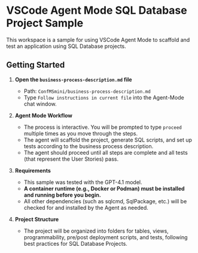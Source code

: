 
# VSCode Agent Mode SQL Database Project Sample

This workspace is a sample for using VSCode Agent Mode to scaffold and test an application using SQL Database projects.

## Getting Started

1. **Open the `business-process-description.md` file**
   - Path: `ConfMSmini/business-process-description.md`
   - Type `Follow instructions in current file` into the Agent-Mode chat window.

2. **Agent Mode Workflow**
   - The process is interactive. You will be prompted to type `proceed` multiple times as you move through the steps.
   - The agent will scaffold the project, generate SQL scripts, and set up tests according to the business process description.
   - The agent should proceed until all steps are complete and all tests (that represent the User Stories) pass.

3. **Requirements**
   - This sample was tested with the GPT-4.1 model.
   - **A container runtime (e.g., Docker or Podman) must be installed and running before you begin.**
   - All other dependencies (such as sqlcmd, SqlPackage, etc.) will be checked for and installed by the Agent as needed.

4. **Project Structure**
   - The project will be organized into folders for tables, views, programmability, pre/post deployment scripts, and tests, following best practices for SQL Database Projects.
